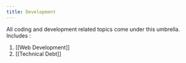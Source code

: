 ```yaml
---
title: Development
---
```


All coding and development related topics come under this umbrella. Includes :

1. [[Web Development]]
2. [[Technical Debt]]